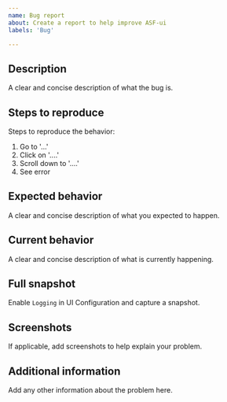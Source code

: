 ```yaml
---
name: Bug report
about: Create a report to help improve ASF-ui
labels: 'Bug'

---
```


## Description
A clear and concise description of what the bug is.

## Steps to reproduce
Steps to reproduce the behavior:
1. Go to '...'
2. Click on '....'
3. Scroll down to '....'
4. See error

## Expected behavior
A clear and concise description of what you expected to happen.

## Current behavior
A clear and concise description of what is currently happening.

## Full snapshot
Enable `Logging` in UI Configuration and capture a snapshot.

## Screenshots
If applicable, add screenshots to help explain your problem.

## Additional information
Add any other information about the problem here.

